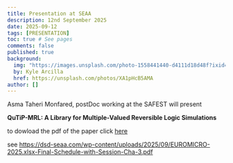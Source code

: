 ```yaml
---
title: Presentation at SEAA
description: 12nd September 2025
date: 2025-09-12
tags: [PRESENTATION]
toc: true # See pages
comments: false
published: true
background:
  img: "https://images.unsplash.com/photo-1558441440-d4111d18d48f?ixid=eyJhcHBfaWQiOjEyMDd9&auto=format&fit=crop&w=1000&q=80"
  by: Kyle Arcilla
  href: https://unsplash.com/photos/XA1pHcB5AMA
author: []
---
```


Asma Taheri Monfared, postDoc working at the SAFEST will present 
 

**QuTiP-MRL: A Library for Multiple-Valued Reversible Logic Simulations** 


to dowload the pdf of the paper click [here](https://safest-prin.github.io\assets\papers\SEAA_QUTIP.pdf)


see <https://dsd-seaa.com/wp-content/uploads/2025/09/EUROMICRO-2025.xlsx-Final-Schedule-with-Session-Cha-3.pdf>
